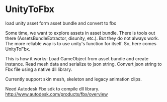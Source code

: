 # UnityToFbx
load unity asset form asset bundle and convert to fbx

Some time, we want to explore assets in asset bundle. There is tools out there (AssetsBundleExtractor, disunity, etc.).
But they do not always work. The more reliable way is to use unity's function for itself. So, here comes UnityToFbx.

This is how it works:
  Load GameObject from asset bundle and create instance.
  Read mesh data and serialize to json string.
  Convert json string to Fbx file using a native dll library.
  
Currently support skin mesh, skeleton and legacy animation clips.

Need Autodesk Fbx sdk to compile dll library.
http://www.autodesk.com/products/fbx/overview
